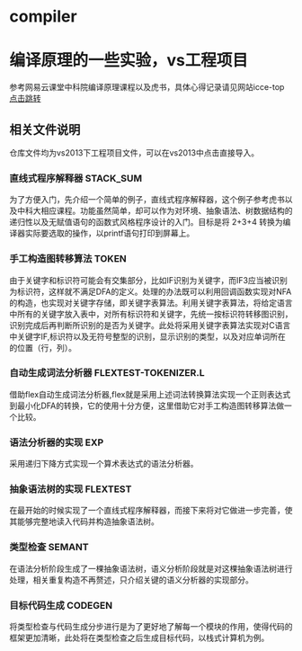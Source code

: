 # compiler
# 编译原理的一些实验，vs工程项目
  参考网易云课堂中科院编译原理课程以及虎书，具体心得记录请见网站icce-top  [点击跳转](http://www.icce.top/?p=3814&preview_id=3814)   
## 相关文件说明
  仓库文件均为vs2013下工程项目文件，可以在vs2013中点击直接导入。  
### 直线式程序解释器  STACK_SUM
  为了方便入门，先介绍一个简单的例子，直线式程序解释器，这个例子参考虎书以及中科大相应课程。功能虽然简单，却可以作为对环境、抽象语法、树数据结构的递归性以及无赋值语句的函数式风格程序设计的入门。目标是将 2+3+4 转换为编译器实际要选取的操作，以printf语句打印到屏幕上。  
### 手工构造图转移算法 TOKEN
  由于关键字和标识符可能会有交集部分，比如IF识别为关键字，而IF3应当被识别为标识符，这样就不满足DFA的定义。处理的办法既可以利用回调函数实现对NFA的构造，也实现对关键字存储，即关键字表算法。利用关键字表算法，将给定语言中所有的关键字放入表中，对所有标识符和关键字，先统一按标识符转移图识别，识别完成后再判断所识别的是否为关键字。此处将采用关键字表算法实现对C语言中关键字IF,标识符以及无符号整型的识别，显示识别的类型，以及对应单词所在的位置（行，列）。  
### 自动生成词法分析器 FLEXTEST-TOKENIZER.L
  借助flex自动生成词法分析器,flex就是采用上述词法转换算法实现一个正则表达式到最小化DFA的转换，它的使用十分方便，这里借助它对手工构造图转移算法做一个比较。  
### 语法分析器的实现  EXP
  采用递归下降方式实现一个算术表达式的语法分析器。
### 抽象语法树的实现  FLEXTEST
  在最开始的时候实现了一个直线式程序解释器，而接下来将对它做进一步完善，使其能够完整地读入代码并构造抽象语法树。  
### 类型检查  SEMANT
  在语法分析阶段生成了一棵抽象语法树，语义分析阶段就是对这棵抽象语法树进行处理，相关重复构造不再赘述，只介绍关键的语义分析器的实现部分。  
### 目标代码生成  CODEGEN
  将类型检查与代码生成分步进行是为了更好地了解每一个模块的作用，使得代码的框架更加清晰，此处将在类型检查之后生成目标代码，以栈式计算机为例。  

  
